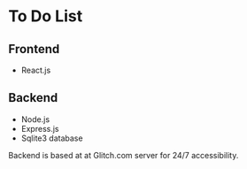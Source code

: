 # To Do List

## Frontend  
- React.js

## Backend 
- Node.js 
- Express.js 
- Sqlite3 database

Backend is based at at Glitch.com server for 24/7 accessibility.
